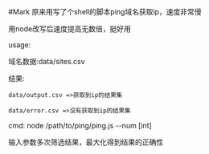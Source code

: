 #Mark
原来用写了个shell的脚本ping域名获取ip，速度非常慢

用node改写后速度提高无数倍，挺好用

usage:

域名数据:data/sites.csv

结果:

	data/output.csv =>获取到ip的结果集
	
	data/error.csv =>没有获取到ip的结果集
	
cmd: node /path/to/ping/ping.js --num [int]

输入参数多次筛选结果，最大化得到结果的正确性

